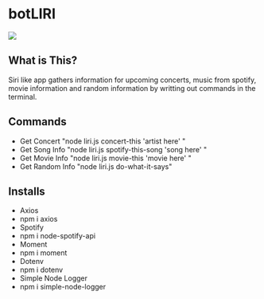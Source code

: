 # botLIRI

<img src="https://media.giphy.com/media/8PmSNJOYOfJHNZgmjg/giphy.gif">

## What is This?
Siri like app gathers information for upcoming concerts, music from spotify, movie information and random information by writting out commands in the terminal.

## Commands
- Get Concert
"node liri.js concert-this 'artist here' "
- Get Song Info
"node liri.js spotify-this-song 'song here' "
- Get Movie Info
"node liri.js movie-this 'movie here' "
- Get Random Info
"node liri.js do-what-it-says"

## Installs
- Axios
- npm i axios
- Spotify
- npm i node-spotify-api
- Moment
- npm i moment
- Dotenv
- npm i dotenv
- Simple Node Logger
- npm i simple-node-logger


